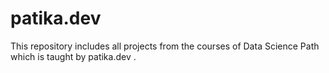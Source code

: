 # patika.dev
This repository includes all projects from the courses of Data Science Path which is taught by patika.dev .
